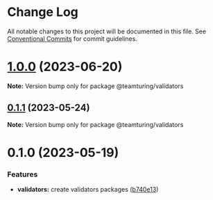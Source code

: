 # Change Log

All notable changes to this project will be documented in this file.
See [Conventional Commits](https://conventionalcommits.org) for commit guidelines.

# [1.0.0](https://github.com/weareteamturing/bombe/compare/@teamturing/validators@0.1.1...@teamturing/validators@1.0.0) (2023-06-20)

**Note:** Version bump only for package @teamturing/validators

## [0.1.1](https://github.com/weareteamturing/bombe/compare/@teamturing/validators@0.1.0...@teamturing/validators@0.1.1) (2023-05-24)

**Note:** Version bump only for package @teamturing/validators

# 0.1.0 (2023-05-19)

### Features

- **validators:** create validators packages ([b740e13](https://github.com/weareteamturing/bombe/commit/b740e13d6e4e225f51b38898bc15f421a88236de))
